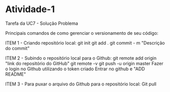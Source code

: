 # Atividade-1
Tarefa da UC7 - Solução Problema

Principais comandos de como gerenciar o versionamento de seu código:

ITEM 1 - Criando repositório local:
git init
git add .
git commit - m "Descrição do commit"

ITEM 2 - Subindo o repositório local para o Github:
git remote add origin "link do repositório do GitHub"
git remote -v
git push -u origin master
Fazer o login no Github utilizando o token criado
Entrar no github e "ADD README"

ITEM 3 - Para puxar o arquivo do Github para o repositório local:
Git pull

